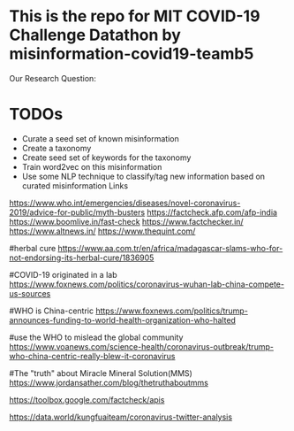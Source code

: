 # This is the repo for MIT COVID-19 Challenge Datathon by misinformation-covid19-teamb5

Our Research Question:
# TODOs
- Curate a seed set of known misinformation
- Create a taxonomy
- Create seed set of keywords for the taxonomy
- Train word2vec on this misinformation
- Use some NLP technique to classify/tag new information based on curated misinformation
Links

https://www.who.int/emergencies/diseases/novel-coronavirus-2019/advice-for-public/myth-busters
https://factcheck.afp.com/afp-india
https://www.boomlive.in/fast-check
https://www.factchecker.in/
https://www.altnews.in/
https://www.thequint.com/


#herbal cure
https://www.aa.com.tr/en/africa/madagascar-slams-who-for-not-endorsing-its-herbal-cure/1836905


#COVID-19 originated in a lab
https://www.foxnews.com/politics/coronavirus-wuhan-lab-china-compete-us-sources


#WHO is China-centric
https://www.foxnews.com/politics/trump-announces-funding-to-world-health-organization-who-halted

#use the WHO to mislead the global community
https://www.voanews.com/science-health/coronavirus-outbreak/trump-who-china-centric-really-blew-it-coronavirus

#The "truth" about Miracle Mineral Solution(MMS)
https://www.jordansather.com/blog/thetruthaboutmms

https://toolbox.google.com/factcheck/apis

https://data.world/kungfuaiteam/coronavirus-twitter-analysis

